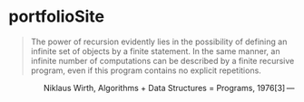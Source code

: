 # portfolioSite

>The power of recursion evidently lies in the possibility of defining an infinite set of objects by a finite statement. In the same manner, an infinite number of computations can be described by a finite recursive program, even if this program contains no explicit repetitions.
<p dir="rtl">
— Niklaus Wirth, Algorithms + Data Structures = Programs, 1976[3]
</p>
